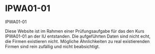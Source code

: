# IPWA01-01
IPWA01-01

Diese Website ist im Rahmen einer Prüfungsaufgabe für das den Kurs IPWA01-01 an der IU entstanden. 
Die aufgeführten Daten sind nicht echt, die Firmen existieren nicht. Mögliche Ähnlichkeiten zu real 
existierenden Firmen sind rein zufällig und nicht beabsichtigt.